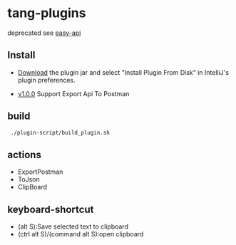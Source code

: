 # tang-plugins
deprecated
see [easy-api](https://github.com/tangcent/easy-api)

## Install

- [Download](https://github.com/tangcent/tang-plugins/raw/master/plugin/tang-plugin.jar) the plugin jar and select "Install Plugin From Disk" in IntelliJ's plugin preferences.

- [v1.0.0](https://github.com/tangcent/tang-plugins/raw/master/plugin/tang-plugin.1.0.0.jar) Support Export Api To Postman

## build

```bash
 ./plugin-script/build_plugin.sh
```


## actions
* ExportPostman
* ToJson
* ClipBoard


## keyboard-shortcut
-  (alt S):Save selected text to clipboard
-  (ctrl alt S)/(command alt S):open clipboard
